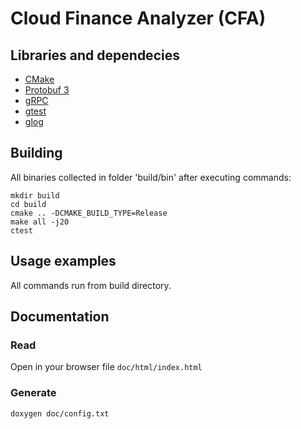 # Cloud Finance Analyzer (CFA)

## Libraries and dependecies
* [CMake](https://cmake.org/)
* [Protobuf 3](https://github.com/google/protobuf)
* [gRPC](https://github.com/grpc/grpc)
* [gtest](https://github.com/google/googletest)
* [glog](https://github.com/google/glog)

## Building

All binaries collected in folder 'build/bin' after executing commands:
```
mkdir build
cd build
cmake .. -DCMAKE_BUILD_TYPE=Release
make all -j20
ctest
```

## Usage examples

All commands run from build directory.

## Documentation

### Read

Open in your browser file `doc/html/index.html`

### Generate
```
doxygen doc/config.txt
```